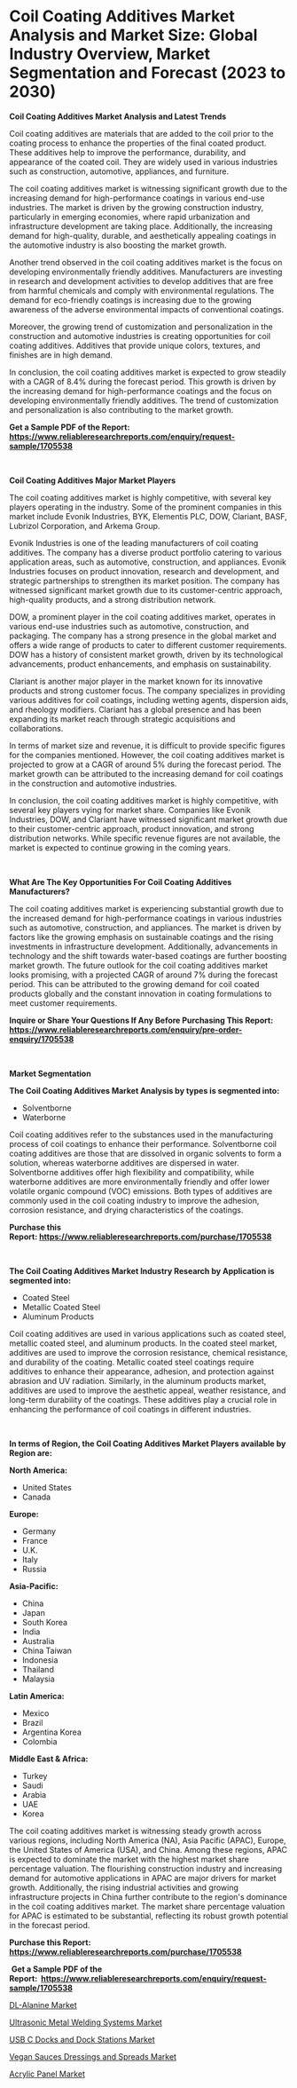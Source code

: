 <p><h1>Coil Coating Additives Market Analysis and Market Size: Global Industry Overview, Market Segmentation and Forecast (2023 to 2030)</h1></p><p><strong>Coil Coating Additives Market Analysis and Latest Trends</strong></p>
<p><p>Coil coating additives are materials that are added to the coil prior to the coating process to enhance the properties of the final coated product. These additives help to improve the performance, durability, and appearance of the coated coil. They are widely used in various industries such as construction, automotive, appliances, and furniture.</p><p>The coil coating additives market is witnessing significant growth due to the increasing demand for high-performance coatings in various end-use industries. The market is driven by the growing construction industry, particularly in emerging economies, where rapid urbanization and infrastructure development are taking place. Additionally, the increasing demand for high-quality, durable, and aesthetically appealing coatings in the automotive industry is also boosting the market growth.</p><p>Another trend observed in the coil coating additives market is the focus on developing environmentally friendly additives. Manufacturers are investing in research and development activities to develop additives that are free from harmful chemicals and comply with environmental regulations. The demand for eco-friendly coatings is increasing due to the growing awareness of the adverse environmental impacts of conventional coatings.</p><p>Moreover, the growing trend of customization and personalization in the construction and automotive industries is creating opportunities for coil coating additives. Additives that provide unique colors, textures, and finishes are in high demand.</p><p>In conclusion, the coil coating additives market is expected to grow steadily with a CAGR of 8.4% during the forecast period. This growth is driven by the increasing demand for high-performance coatings and the focus on developing environmentally friendly additives. The trend of customization and personalization is also contributing to the market growth.</p></p>
<p><strong>Get a Sample PDF of the Report:&nbsp; <a href="https://www.reliableresearchreports.com/enquiry/request-sample/1705538">https://www.reliableresearchreports.com/enquiry/request-sample/1705538</a></strong></p>
<p>&nbsp;</p>
<p><strong>Coil Coating Additives Major Market Players</strong></p>
<p><p>The coil coating additives market is highly competitive, with several key players operating in the industry. Some of the prominent companies in this market include Evonik Industries, BYK, Elementis PLC, DOW, Clariant, BASF, Lubrizol Corporation, and Arkema Group.</p><p>Evonik Industries is one of the leading manufacturers of coil coating additives. The company has a diverse product portfolio catering to various application areas, such as automotive, construction, and appliances. Evonik Industries focuses on product innovation, research and development, and strategic partnerships to strengthen its market position. The company has witnessed significant market growth due to its customer-centric approach, high-quality products, and a strong distribution network.</p><p>DOW, a prominent player in the coil coating additives market, operates in various end-use industries such as automotive, construction, and packaging. The company has a strong presence in the global market and offers a wide range of products to cater to different customer requirements. DOW has a history of consistent market growth, driven by its technological advancements, product enhancements, and emphasis on sustainability.</p><p>Clariant is another major player in the market known for its innovative products and strong customer focus. The company specializes in providing various additives for coil coatings, including wetting agents, dispersion aids, and rheology modifiers. Clariant has a global presence and has been expanding its market reach through strategic acquisitions and collaborations.</p><p>In terms of market size and revenue, it is difficult to provide specific figures for the companies mentioned. However, the coil coating additives market is projected to grow at a CAGR of around 5% during the forecast period. The market growth can be attributed to the increasing demand for coil coatings in the construction and automotive industries.</p><p>In conclusion, the coil coating additives market is highly competitive, with several key players vying for market share. Companies like Evonik Industries, DOW, and Clariant have witnessed significant market growth due to their customer-centric approach, product innovation, and strong distribution networks. While specific revenue figures are not available, the market is expected to continue growing in the coming years.</p></p>
<p>&nbsp;</p>
<p><strong>What Are The Key Opportunities For Coil Coating Additives Manufacturers?</strong></p>
<p><p>The coil coating additives market is experiencing substantial growth due to the increased demand for high-performance coatings in various industries such as automotive, construction, and appliances. The market is driven by factors like the growing emphasis on sustainable coatings and the rising investments in infrastructure development. Additionally, advancements in technology and the shift towards water-based coatings are further boosting market growth. The future outlook for the coil coating additives market looks promising, with a projected CAGR of around 7% during the forecast period. This can be attributed to the growing demand for coil coated products globally and the constant innovation in coating formulations to meet customer requirements.</p></p>
<p><strong>Inquire or Share Your Questions If Any Before Purchasing This Report: <a href="https://www.reliableresearchreports.com/enquiry/pre-order-enquiry/1705538">https://www.reliableresearchreports.com/enquiry/pre-order-enquiry/1705538</a></strong></p>
<p>&nbsp;</p>
<p><strong>Market Segmentation</strong></p>
<p><strong>The Coil Coating Additives Market Analysis by types is segmented into:</strong></p>
<p><ul><li>Solventborne</li><li>Waterborne</li></ul></p>
<p><p>Coil coating additives refer to the substances used in the manufacturing process of coil coatings to enhance their performance. Solventborne coil coating additives are those that are dissolved in organic solvents to form a solution, whereas waterborne additives are dispersed in water. Solventborne additives offer high flexibility and compatibility, while waterborne additives are more environmentally friendly and offer lower volatile organic compound (VOC) emissions. Both types of additives are commonly used in the coil coating industry to improve the adhesion, corrosion resistance, and drying characteristics of the coatings.</p></p>
<p><strong>Purchase this Report:&nbsp;<a href="https://www.reliableresearchreports.com/purchase/1705538">https://www.reliableresearchreports.com/purchase/1705538</a></strong></p>
<p>&nbsp;</p>
<p><strong>The Coil Coating Additives Market Industry Research by Application is segmented into:</strong></p>
<p><ul><li>Coated Steel</li><li>Metallic Coated Steel</li><li>Aluminum Products</li></ul></p>
<p><p>Coil coating additives are used in various applications such as coated steel, metallic coated steel, and aluminum products. In the coated steel market, additives are used to improve the corrosion resistance, chemical resistance, and durability of the coating. Metallic coated steel coatings require additives to enhance their appearance, adhesion, and protection against abrasion and UV radiation. Similarly, in the aluminum products market, additives are used to improve the aesthetic appeal, weather resistance, and long-term durability of the coatings. These additives play a crucial role in enhancing the performance of coil coatings in different industries.</p></p>
<p>&nbsp;</p>
<p><strong>In terms of Region, the Coil Coating Additives Market Players available by Region are:</strong></p>
<p>
    <p> <strong> North America: </strong>
        <ul>
            <li>United States</li>
            <li>Canada</li>
        </ul>
        </p> 
    <p> <strong> Europe: </strong>
        <ul>
            <li>Germany</li>
            <li>France</li>
            <li>U.K.</li>
            <li>Italy</li>
            <li>Russia</li>
        </ul>
        </p> 
    <p> <strong> Asia-Pacific: </strong>
        <ul>
            <li>China</li>
            <li>Japan</li>
            <li>South Korea</li>
            <li>India</li>
            <li>Australia</li>
            <li>China Taiwan</li>
            <li>Indonesia</li>
            <li>Thailand</li>
            <li>Malaysia</li>
        </ul>
        </p> 
    <p> <strong> Latin America: </strong>
        <ul>
            <li>Mexico</li>
            <li>Brazil</li>
            <li>Argentina Korea</li>
            <li>Colombia</li>
        </ul>
        </p> 
    <p> <strong> Middle East & Africa: </strong>
        <ul>
            <li>Turkey</li>
            <li>Saudi</li>
            <li>Arabia</li>
            <li>UAE</li>
            <li>Korea</li>
        </ul>
    </p>
    </p>
<p><p>The coil coating additives market is witnessing steady growth across various regions, including North America (NA), Asia Pacific (APAC), Europe, the United States of America (USA), and China. Among these regions, APAC is expected to dominate the market with the highest market share percentage valuation. The flourishing construction industry and increasing demand for automotive applications in APAC are major drivers for market growth. Additionally, the rising industrial activities and growing infrastructure projects in China further contribute to the region's dominance in the coil coating additives market. The market share percentage valuation for APAC is estimated to be substantial, reflecting its robust growth potential in the forecast period.</p></p>
<p><strong>Purchase this Report: <a href="https://www.reliableresearchreports.com/purchase/1705538">https://www.reliableresearchreports.com/purchase/1705538</a></strong></p>
<p>&nbsp;<strong>Get a Sample PDF of the Report:&nbsp;&nbsp;<a href="https://www.reliableresearchreports.com/enquiry/request-sample/1705538">https://www.reliableresearchreports.com/enquiry/request-sample/1705538</a></strong></p>
<p><strong></strong></p>
<p><p><a href="https://github.com/luckyshygirl/Market-Research-Report-List-1/blob/main/dl-alanine-market.md">DL-Alanine Market</a></p><p><a href="https://medium.com/@loretadervishi2013/ultrasonic-metal-welding-systems-market-insight-market-trends-growth-forecasted-from-2023-to-14542fabfe79">Ultrasonic Metal Welding Systems Market</a></p><p><a href="https://www.linkedin.com/pulse/usb-c-docks-dock-stations-market-size-share-amp-trends-2baue/">USB C Docks and Dock Stations Market</a></p><p><a href="https://www.linkedin.com/pulse/decoding-vegan-sauces-dressings-spreads-market-deep-dive-qxcne/">Vegan Sauces Dressings and Spreads Market</a></p><p><a href="https://github.com/gdfhhhj/Market-Research-Report-List-1/blob/main/acrylic-panel-market.md">Acrylic Panel Market</a></p></p>